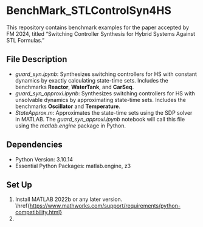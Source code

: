 # BenchMark_STLControlSyn4HS
This repository contains benchmark examples for the paper accepted by FM 2024, titled “Switching Controller Synthesis for Hybrid Systems Against STL Formulas.”

## File Description

- *guard_syn.ipynb*: Synthesizes switching controllers for HS with constant dynamics by exactly calculating state-time sets. Includes the benchmarks **Reactor**, **WaterTank**, and **CarSeq**.
- *guard_syn_approxi.ipynb*: Synthesizes switching controllers for HS with unsolvable dynamics by approximating state-time sets. Includes the benchmarks **Oscillator** and **Temperature**.
- *StateApprox.m*: Approximates the state-time sets using the SDP solver in MATLAB. The *guard_syn_approxi.ipynb* notebook will call this file using the *matlab.engine* package in Python.


## Dependencies
- Python Version: 3.10.14
- Essential Python Packages: matlab.engine, z3


 ## Set Up
 1. Install MATLAB 2022b or any later version. \href{https://www.mathworks.com/support/requirements/python-compatibility.html}
 2.  

